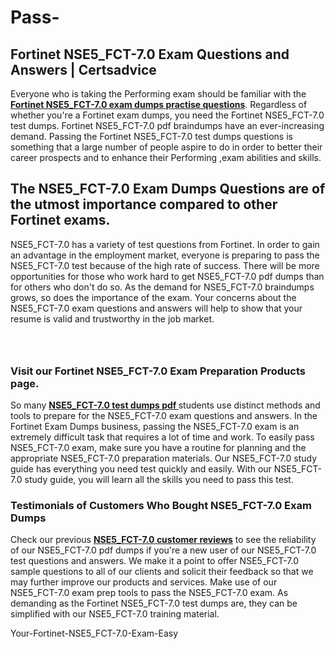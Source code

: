 # Pass-<h2><strong>Fortinet NSE5_FCT-7.0 Exam Questions and Answers | Certsadvice</strong></h2> <p>Everyone who is taking the Performing exam should be familiar with the <a href="http://www.certsadvice.com/fortinet/nse5_fct-7.0-practice-questions"><strong>Fortinet NSE5_FCT-7.0 exam dumps practise questions</strong></a>. Regardless of whether you&#39;re a Fortinet exam dumps, you need the Fortinet NSE5_FCT-7.0 test dumps. Fortinet NSE5_FCT-7.0 pdf braindumps have an ever-increasing demand. Passing the Fortinet NSE5_FCT-7.0 test dumps questions is something that a large number of people aspire to do in order to better their career prospects and to enhance their Performing ,exam abilities and skills.</p> <h2><strong>The NSE5_FCT-7.0 Exam Dumps Questions are of the utmost importance compared to other Fortinet exams.</strong></h2> <p>NSE5_FCT-7.0 has a variety of test questions from Fortinet. In order to gain an advantage in the employment market, everyone is preparing to pass the NSE5_FCT-7.0 test because of the high rate of success. There will be more opportunities for those who work hard to get NSE5_FCT-7.0 pdf dumps than for others who don&#39;t do so. As the demand for NSE5_FCT-7.0 braindumps grows, so does the importance of the exam. Your concerns about the NSE5_FCT-7.0 exam questions and answers will help to show that your resume is valid and trustworthy in the job market.</p> <p><a href="http://www.certsadvice.com/fortinet/nse5_fct-7.0-practice-questions" style="display: block; padding: 1em 0; text-align: center; "><img alt="" src="https://1.bp.blogspot.com/-RUOr8Wn-CRk/YUYAxC8kcHI/AAAAAAAAAnw/F7BbdI3tw8QDj5z8iX0vQAioQzKiUxduwCLcBGAsYHQ/s0/unnamed.jpg" /></a></p> <h3><strong>Visit our Fortinet NSE5_FCT-7.0 Exam Preparation Products page.</strong></h3> <p>So many <a href="http://www.certsadvice.com/fortinet/nse5_fct-7.0-practice-questions"><strong>NSE5_FCT-7.0 test dumps pdf </strong></a>students use distinct methods and tools to prepare for the NSE5_FCT-7.0 exam questions and answers. In the Fortinet Exam Dumps business, passing the NSE5_FCT-7.0 exam is an extremely difficult task that requires a lot of time and work. To easily pass NSE5_FCT-7.0 exam, make sure you have a routine for planning and the appropriate NSE5_FCT-7.0 preparation materials. Our NSE5_FCT-7.0 study guide has everything you need test quickly and easily. With our NSE5_FCT-7.0 study guide, you will learn all the skills you need to pass this test.</p> <h3><strong>Testimonials of Customers Who Bought NSE5_FCT-7.0 Exam Dumps</strong></h3> <p>Check our previous <a href="http://www.certsadvice.com/fortinet/nse5_fct-7.0-practice-questions"><strong>NSE5_FCT-7.0 customer reviews</strong></a> to see the reliability of our NSE5_FCT-7.0 pdf dumps if you&#39;re a new user of our NSE5_FCT-7.0 test questions and answers. We make it a point to offer NSE5_FCT-7.0 sample questions to all of our clients and solicit their feedback so that we may further improve our products and services. Make use of our NSE5_FCT-7.0 exam prep tools to pass the NSE5_FCT-7.0 exam. As demanding as the Fortinet NSE5_FCT-7.0 test dumps are, they can be simplified with our NSE5_FCT-7.0 training material.</p>Your-Fortinet-NSE5_FCT-7.0-Exam-Easy
